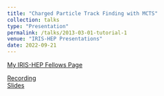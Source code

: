 ```yaml
---
title: "Charged Particle Track Finding with MCTS"
collection: talks
type: "Presentation"
permalink: /talks/2013-03-01-tutorial-1
venue: "IRIS-HEP Presentations"
date: 2022-09-21
---
```


[My IRIS-HEP Fellows Page](https://iris-hep.org/fellows/max-zhao0.html)

[Recording](https://youtu.be/H8mwFxK7sos?si=D0Qd3I-lKAiyChDb) <br>
[Slides](http://academicpages.github.io/files/IRIS-HEP_final_MaxZhao.pdf)
